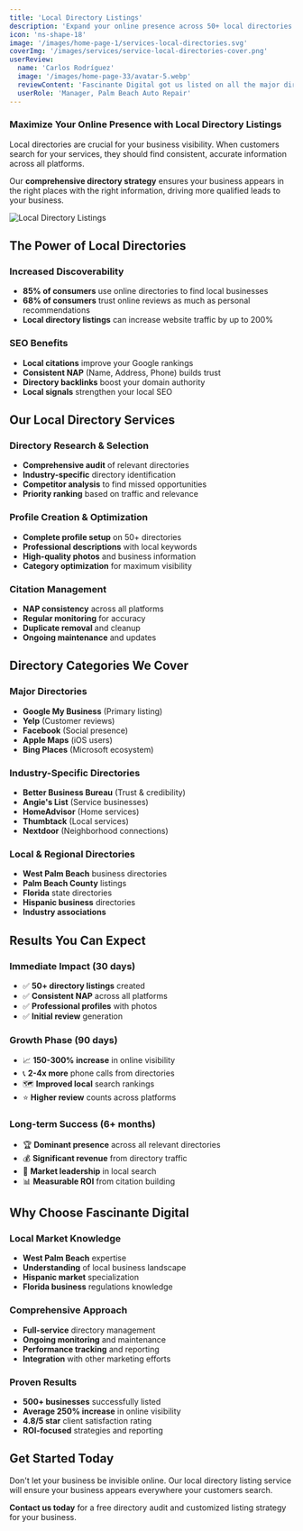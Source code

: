 ```yaml
---
title: 'Local Directory Listings'
description: 'Expand your online presence across 50+ local directories. Ensure your business appears consistently everywhere your customers search.'
icon: 'ns-shape-18'
image: '/images/home-page-1/services-local-directories.svg'
coverImg: '/images/services/service-local-directories-cover.png'
userReview:
  name: 'Carlos Rodríguez'
  image: '/images/home-page-33/avatar-5.webp'
  reviewContent: 'Fascinante Digital got us listed on all the major directories. Our business now appears in 50+ places online, and we get calls from customers who found us on platforms we never knew existed.'
  userRole: 'Manager, Palm Beach Auto Repair'
---
```


### Maximize Your Online Presence with Local Directory Listings

Local directories are crucial for your business visibility. When customers search for your services, they should find consistent, accurate information across all platforms.

Our **comprehensive directory strategy** ensures your business appears in the right places with the right information, driving more qualified leads to your business.

![Local Directory Listings](/images/services/service-details-1.png)

## The Power of Local Directories

### Increased Discoverability
- **85% of consumers** use online directories to find local businesses
- **68% of consumers** trust online reviews as much as personal recommendations
- **Local directory listings** can increase website traffic by up to 200%

### SEO Benefits
- **Local citations** improve your Google rankings
- **Consistent NAP** (Name, Address, Phone) builds trust
- **Directory backlinks** boost your domain authority
- **Local signals** strengthen your local SEO

## Our Local Directory Services

### Directory Research & Selection
- **Comprehensive audit** of relevant directories
- **Industry-specific** directory identification
- **Competitor analysis** to find missed opportunities
- **Priority ranking** based on traffic and relevance

### Profile Creation & Optimization
- **Complete profile setup** on 50+ directories
- **Professional descriptions** with local keywords
- **High-quality photos** and business information
- **Category optimization** for maximum visibility

### Citation Management
- **NAP consistency** across all platforms
- **Regular monitoring** for accuracy
- **Duplicate removal** and cleanup
- **Ongoing maintenance** and updates

## Directory Categories We Cover

### Major Directories
- **Google My Business** (Primary listing)
- **Yelp** (Customer reviews)
- **Facebook** (Social presence)
- **Apple Maps** (iOS users)
- **Bing Places** (Microsoft ecosystem)

### Industry-Specific Directories
- **Better Business Bureau** (Trust & credibility)
- **Angie's List** (Service businesses)
- **HomeAdvisor** (Home services)
- **Thumbtack** (Local services)
- **Nextdoor** (Neighborhood connections)

### Local & Regional Directories
- **West Palm Beach** business directories
- **Palm Beach County** listings
- **Florida** state directories
- **Hispanic business** directories
- **Industry associations**

## Results You Can Expect

### Immediate Impact (30 days)
- ✅ **50+ directory listings** created
- ✅ **Consistent NAP** across all platforms
- ✅ **Professional profiles** with photos
- ✅ **Initial review** generation

### Growth Phase (90 days)
- 📈 **150-300% increase** in online visibility
- 📞 **2-4x more** phone calls from directories
- 🗺️ **Improved local** search rankings
- ⭐ **Higher review** counts across platforms

### Long-term Success (6+ months)
- 🏆 **Dominant presence** across all relevant directories
- 💰 **Significant revenue** from directory traffic
- 🎯 **Market leadership** in local search
- 📊 **Measurable ROI** from citation building

## Why Choose Fascinante Digital

### Local Market Knowledge
- **West Palm Beach** expertise
- **Understanding** of local business landscape
- **Hispanic market** specialization
- **Florida business** regulations knowledge

### Comprehensive Approach
- **Full-service** directory management
- **Ongoing monitoring** and maintenance
- **Performance tracking** and reporting
- **Integration** with other marketing efforts

### Proven Results
- **500+ businesses** successfully listed
- **Average 250% increase** in online visibility
- **4.8/5 star** client satisfaction rating
- **ROI-focused** strategies and reporting

## Get Started Today

Don't let your business be invisible online. Our local directory listing service will ensure your business appears everywhere your customers search.

**Contact us today** for a free directory audit and customized listing strategy for your business.
